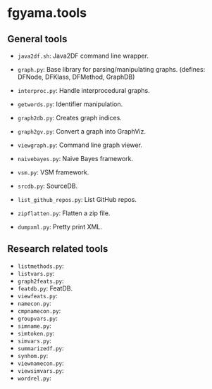 # fgyama.tools

## General tools

- `java2df.sh`: Java2DF command line wrapper.
- `graph.py`: Base library for parsing/manipulating graphs.
  (defines: DFNode, DFKlass, DFMethod, GraphDB)
- `interproc.py`: Handle interprocedural graphs.
- `getwords.py`: Identifier manipulation.
- `graph2db.py`: Creates graph indices.
- `graph2gv.py`: Convert a graph into GraphViz.
- `viewgraph.py`: Command line graph viewer.
- `naivebayes.py`: Naive Bayes framework.
- `vsm.py`: VSM framework.
- `srcdb.py`: SourceDB.

- `list_github_repos.py`: List GitHub repos.
- `zipflatten.py`: Flatten a zip file.
- `dumpxml.py`: Pretty print XML.

## Research related tools

- `listmethods.py`:
- `listvars.py`:
- `graph2feats.py`:
- `featdb.py`: FeatDB.
- `viewfeats.py`:
- `namecon.py`:
- `cmpnamecon.py`:
- `groupvars.py`:
- `simname.py`:
- `simtoken.py`:
- `simvars.py`:
- `summarizedf.py`:
- `synhom.py`:
- `viewnamecon.py`:
- `viewsimvars.py`:
- `wordrel.py`:
